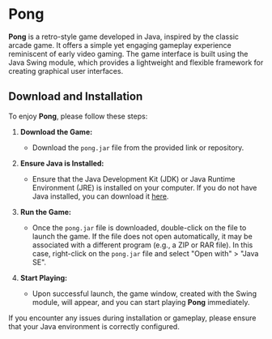 # Pong

**Pong** is a retro-style game developed in Java, inspired by the classic arcade game. It offers a simple yet engaging gameplay experience reminiscent of early video gaming. The game interface is built using the Java Swing module, which provides a lightweight and flexible framework for creating graphical user interfaces. 

## Download and Installation

To enjoy **Pong**, please follow these steps:

1. **Download the Game:**
   - Download the `pong.jar` file from the provided link or repository.

2. **Ensure Java is Installed:**
   - Ensure that the Java Development Kit (JDK) or Java Runtime Environment (JRE) is installed on your computer. If you do not have Java installed, you can download it [here](https://www.oracle.com/java/technologies/javase-downloads.html).

3. **Run the Game:**
   - Once the `pong.jar` file is downloaded, double-click on the file to launch the game. If the file does not open automatically, it may be associated with a different program (e.g., a ZIP or RAR file). In this case, right-click on the `pong.jar` file and select "Open with" > "Java SE".

4. **Start Playing:**
   - Upon successful launch, the game window, created with the Swing module, will appear, and you can start playing **Pong** immediately.

If you encounter any issues during installation or gameplay, please ensure that your Java environment is correctly configured.

